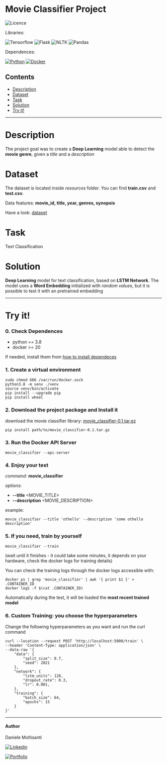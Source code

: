 # Movie Classifier Project

![Licence](https://img.shields.io/badge/Licence-MIT-orange)

Libraries: 

![Tensorflow](https://img.shields.io/badge/Tensorflow-2.5-brightgreen)
![Flask](https://img.shields.io/badge/Flask-2.0.1-brightgreen)
![NLTK](https://img.shields.io/badge/NLTK-3.6.2-brightgreen)
![Pandas](https://img.shields.io/badge/Pandas-1.2.4-brightgreen)

Dependences:

[![Python](https://img.shields.io/badge/Python-3.8-yellow)](https://github.com/daniele21/Genre_Detection/blob/master/dependences.md)
[![Docker](https://img.shields.io/badge/Docker-20.10.5-blue)](https://github.com/daniele21/Genre_Detection/blob/master/dependences.md)

## Contents
- [Description](#description)
- [Dataset](#dataset)
- [Task](#task)
- [Solution](#solution)
- [Try it!](#try-it)

------------------------

# Description
The project goal was to create a **Deep Learning** model able to detect the **movie genre**, given a *title* and a *description*

# Dataset
The dataset is located inside *resources* folder. You can find **train.csv** and **test.csv**.

Data features: **movie_id, title, year, genres, synopsis**

Have a look: [dataset](https://github.com/daniele21/Genre_Detection/blob/master/movie_classifier/resources/test.csv)

# Task
Text Classification

# Solution
**Deep Learning** model for text classification, based on **LSTM Network**. The model uses a **Word Embedding** initialized with *random values*, but it is possible to test it with an pretrained embedding

------------------------

# Try it!

### 0. Check Dependences

- python == 3.8
- docker >= 20

If needed, install them from [how to install dependeces](https://github.com/daniele21/Genre_Detection/blob/master/dependences.md)

### 1. Create a virtual environment

    sudo chmod 666 /var/run/docker.sock
    python3.8 -m venv ./venv
    source venv/bin/activate
    pip install --upgrade pip
    pip install wheel

### 2. Download the project package and Install it
    
download the movie classifier library: [movie_classifier-0.1.tar.gz](https://drive.google.com/file/d/1Iqyjb5S_DAzXLlbMuvwIoylgojJ3O-ip/view?usp=sharing)
    
    pip install path/to/movie_classifier-0.1.tar.gz

### 3. Run the Docker API Server
    
    movie_classifier --api-server

### 4. Enjoy your test
   
*command*: **movie_classifier**

*options*:
- **--title** <MOVIE_TITLE>
- **--description** <MOVIE_DESCRIPTION>
  
example: 

    movie_classifier --title 'othello' --description 'some othello description'

### 5. If you need, train by yourself

    movie_classifier --train  
    
   (wait until it finishes - it could take some minutes, it depends on your hardware, check the docker logs for training details)

You can check the training logs through the docker logs accessible with:
    
    docker ps | grep 'movie_classifier' | awk '{ print $1 }' > .CONTAINER_ID
    docker logs -f $(cat .CONTAINER_ID) 

Automatically during the test, it will be loaded the **most recent trained model**

### 6. Custom Training: you choose the hyperparameters

Change the following hyperparameters as you want and run the curl command

    curl --location --request POST 'http://localhost:5000/train' \
    --header 'Content-Type: application/json' \
    --data-raw '{
        "data": {
            "split_size": 0.7,
            "seed": 2021
        },
        "network": {
            "lstm_units": 128,
            "dropout_rate": 0.3,
            "lr": 0.001,
        },
        "training": {
            "batch_size": 64,
            "epochs": 15
        }
    }'

------------------------



#### Author
Daniele Moltisanti

[![Linkedin](https://img.shields.io/badge/Linkedin-Daniele%20Moltisanti-blue)](https://www.linkedin.com/in/daniele-moltisanti/)

[![Portfolio](https://img.shields.io/badge/Portfolio-Daniele%20Moltisanti-9cf)](https://daniele21.github.io)
